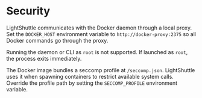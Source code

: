 # Security

LightShuttle communicates with the Docker daemon through a local proxy. Set the `DOCKER_HOST`
environment variable to `http://docker-proxy:2375` so all Docker commands go through the proxy.

Running the daemon or CLI as `root` is not supported. If launched as `root`, the process exits
immediately.

The Docker image bundles a seccomp profile at `/seccomp.json`. LightShuttle uses it when
spawning containers to restrict available system calls. Override the profile path by setting the
`SECCOMP_PROFILE` environment variable.
